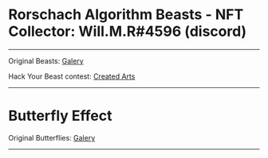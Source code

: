 # Rorschach Algorithm Beasts - NFT Collector: Will.M.R#4596 (discord)

---

Original Beasts: <a href="website/original-galery.html">Galery</a>

Hack Your Beast contest: <a href="website/hack-your-beast-galery-v2.html">Created Arts</a>

---

# Butterfly Effect

Original Butterflies: <a href="website/butterfly-effect-galery.html">Galery</a>

---
